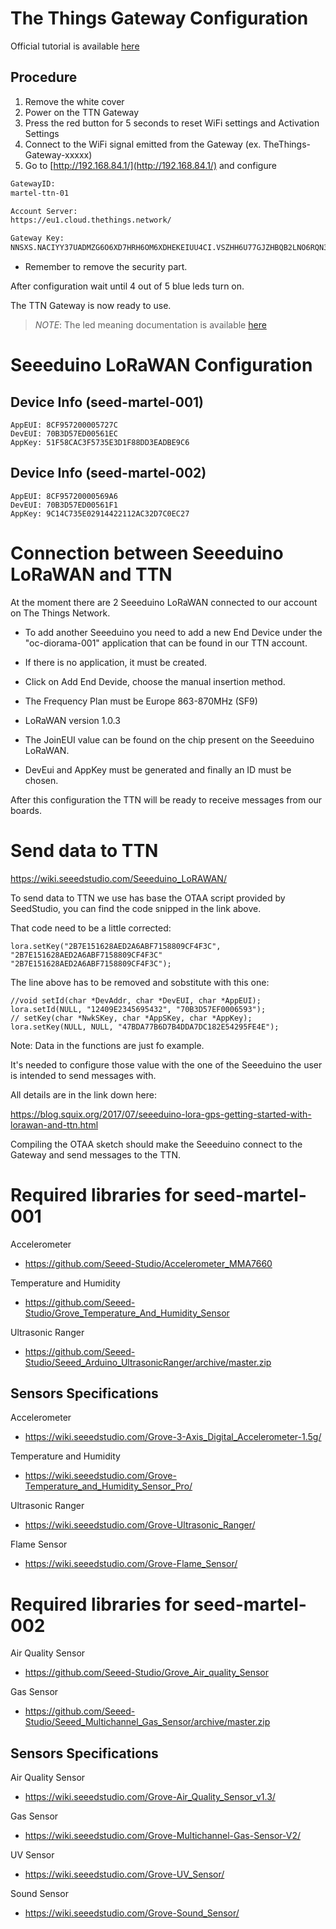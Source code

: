 # The Things Gateway Configuration

Official tutorial is available [here](https://www.thethingsindustries.com/docs/gateways/thethingskickstartergateway/)

## Procedure

1. Remove the white cover
1. Power on the TTN Gateway
1. Press the red button for 5 seconds to reset WiFi settings
  and Activation Settings
1. Connect to the WiFi signal emitted from the Gateway
  (ex. TheThings-Gateway-xxxxx)
1. Go to [http://192.168.84.1/](http://192.168.84.1/) and configure

```bash
GatewayID:
martel-ttn-01

Account Server:
https://eu1.cloud.thethings.network/

Gateway Key:
NNSXS.NACIYY37UADMZG6O6XD7HRH6OM6XDHEKEIUU4CI.VSZHH6U77GJZHBQB2LNO6RQN3RFONSVYEUKI3OBZXPJGCU5EB4KQC0MM3NT01T4L1ANO
```
- Remember to remove the security part.

After configuration wait until 4 out of 5 blue leds turn on.

The TTN Gateway is now ready to use.

> *NOTE*: The led meaning documentation is available [here](https://www.thethingsnetwork.org/docs/gateways/gateway/ledstatus/)

# Seeeduino LoRaWAN Configuration

## Device Info (seed-martel-001)
```
AppEUI: 8CF957200005727C
DevEUI: 70B3D57ED00561EC
AppKey: 51F58CAC3F5735E3D1F88DD3EADBE9C6
```

## Device Info (seed-martel-002)
```
AppEUI: 8CF95720000569A6
DevEUI: 70B3D57ED00561F1
AppKey: 9C14C735E02914422112AC32D7C0EC27
```

# Connection between Seeeduino LoRaWAN and TTN

At the moment there are 2 Seeeduino LoRaWAN connected to our account on The Things Network.

- To add another Seeeduino you need to add a new End Device under the "oc-diorama-001" application that can be found in our TTN account.

- If there is no application, it must be created.

- Click on Add End Devide, choose the manual insertion method.

- The Frequency Plan must be Europe 863-870MHz (SF9)

- LoRaWAN version 1.0.3

- The JoinEUI value can be found on the chip present on the Seeeduino LoRaWAN.

- DevEui and AppKey must be generated and finally an ID must be chosen.

After this configuration the TTN will be ready to receive messages from our boards.

# Send data to TTN
https://wiki.seeedstudio.com/Seeeduino_LoRAWAN/

To send data to TTN we use has base the OTAA script provided by SeedStudio, you can find the code snipped in the link above.

That code need to be a little corrected:

```
lora.setKey("2B7E151628AED2A6ABF7158809CF4F3C", "2B7E151628AED2A6ABF7158809CF4F3C"
"2B7E151628AED2A6ABF7158809CF4F3C");
```

The line above has to be removed and sobstitute with this one:
```
//void setId(char *DevAddr, char *DevEUI, char *AppEUI);
lora.setId(NULL, "12409E2345695432", "70B3D57EF0006593");
// setKey(char *NwkSKey, char *AppSKey, char *AppKey);
lora.setKey(NULL, NULL, "47BDA77B6D7B4DDA7DC182E54295FE4E");
```
Note: Data in the functions are just fo example.

It's needed to configure those value with the one of the Seeeduino the user is intended to send messages with.

All details are in the link down here:

https://blog.squix.org/2017/07/seeeduino-lora-gps-getting-started-with-lorawan-and-ttn.html

Compiling the OTAA sketch should make the Seeeduino connect to the Gateway and send messages to the TTN.

# Required libraries for seed-martel-001

Accelerometer
- https://github.com/Seeed-Studio/Accelerometer_MMA7660

Temperature and Humidity
- https://github.com/Seeed-Studio/Grove_Temperature_And_Humidity_Sensor

Ultrasonic Ranger
- https://github.com/Seeed-Studio/Seeed_Arduino_UltrasonicRanger/archive/master.zip

## Sensors Specifications

Accelerometer
- https://wiki.seeedstudio.com/Grove-3-Axis_Digital_Accelerometer-1.5g/

Temperature and Humidity
- https://wiki.seeedstudio.com/Grove-Temperature_and_Humidity_Sensor_Pro/

Ultrasonic Ranger
- https://wiki.seeedstudio.com/Grove-Ultrasonic_Ranger/

Flame Sensor
- https://wiki.seeedstudio.com/Grove-Flame_Sensor/


# Required libraries for seed-martel-002
Air Quality Sensor
- https://github.com/Seeed-Studio/Grove_Air_quality_Sensor

Gas Sensor
- https://github.com/Seeed-Studio/Seeed_Multichannel_Gas_Sensor/archive/master.zip


## Sensors Specifications

Air Quality Sensor
- https://wiki.seeedstudio.com/Grove-Air_Quality_Sensor_v1.3/

Gas Sensor
- https://wiki.seeedstudio.com/Grove-Multichannel-Gas-Sensor-V2/

UV Sensor
- https://wiki.seeedstudio.com/Grove-UV_Sensor/

Sound Sensor
- https://wiki.seeedstudio.com/Grove-Sound_Sensor/
